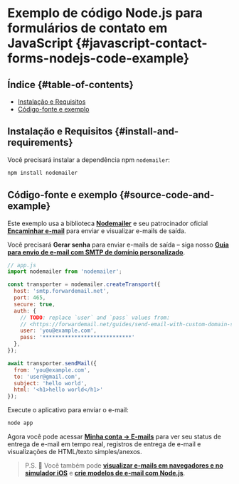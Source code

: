 # Exemplo de código Node.js para formulários de contato em JavaScript {#javascript-contact-forms-nodejs-code-example}

## Índice {#table-of-contents}

* [Instalação e Requisitos](#install-and-requirements)
* [Código-fonte e exemplo](#source-code-and-example)

## Instalação e Requisitos {#install-and-requirements}

Você precisará instalar a dependência npm `nodemailer`:

```sh
npm install nodemailer
```

## Código-fonte e exemplo {#source-code-and-example}

Este exemplo usa a biblioteca **[Nodemailer](https://github.com/nodemailer/nodemailer)** e seu patrocinador oficial **[Encaminhar e-mail](https://forwardemail.net)** para enviar e visualizar e-mails de saída.

Você precisará <strong class="text-success"><i class="fa fa-key"></i>Gerar senha</strong> para enviar e-mails de saída – siga nosso **[Guia para envio de e-mail com SMTP de domínio personalizado](/guides/send-email-with-custom-domain-smtp)**.

<!-- https://github.com/nodemailer/nodemailer-web/pull/22 -->

```js
// app.js
import nodemailer from 'nodemailer';

const transporter = nodemailer.createTransport({
  host: 'smtp.forwardemail.net',
  port: 465,
  secure: true,
  auth: {
    // TODO: replace `user` and `pass` values from:
    // <https://forwardemail.net/guides/send-email-with-custom-domain-smtp>
    user: 'you@example.com',
    pass: '****************************'
  },
});

await transporter.sendMail({
  from: 'you@example.com',
  to: 'user@gmail.com',
  subject: 'hello world',
  html: '<h1>hello world</h1>'
});
```

Execute o aplicativo para enviar o e-mail:

```sh
node app
```

Agora você pode acessar **[Minha conta → E-mails](/my-account/emails)** para ver seu status de entrega de e-mail em tempo real, registros de entrega de e-mail e visualizações de HTML/texto simples/anexos.

> P.S. :tada: Você também pode **[visualizar e-mails em navegadores e no simulador iOS](/docs/test-preview-email-rendering-browsers-ios-simulator)** e **[crie modelos de e-mail com Node.js](/docs/send-emails-with-node-js-javascript)**.